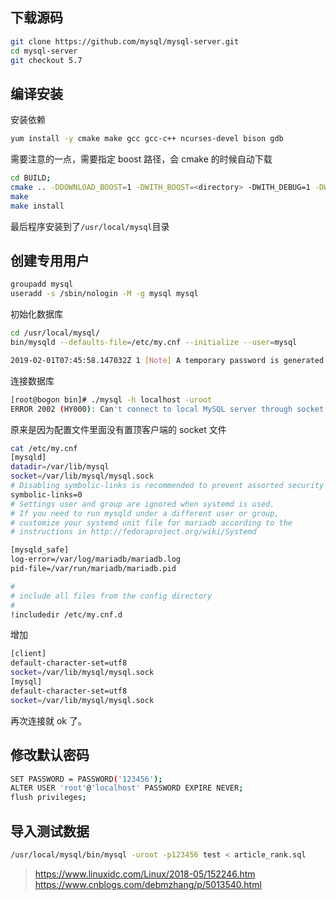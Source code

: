 ## 下载源码
```bash
git clone https://github.com/mysql/mysql-server.git
cd mysql-server
git checkout 5.7
```

## 编译安装

安装依赖
```bash
yum install -y cmake make gcc gcc-c++ ncurses-devel bison gdb
```
需要注意的一点，需要指定 boost 路径，会 cmake 的时候自动下载
```bash
cd BUILD; 
cmake .. -DDOWNLOAD_BOOST=1 -DWITH_BOOST=<directory> -DWITH_DEBUG=1 -DWITH_UNIT_TESTS=off
make 
make install
```

最后程序安装到了`/usr/local/mysql`目录

## 创建专用用户
```bash
groupadd mysql
useradd -s /sbin/nologin -M -g mysql mysql
```


初始化数据库
```bash
cd /usr/local/mysql/
bin/mysqld --defaults-file=/etc/my.cnf --initialize --user=mysql

2019-02-01T07:45:58.147032Z 1 [Note] A temporary password is generated for root@localhost: jss<swtX.8og
```
连接数据库
```bash
[root@bogon bin]# ./mysql -h localhost -uroot
ERROR 2002 (HY000): Can't connect to local MySQL server through socket '/tmp/mysql.sock' (2)
```
原来是因为配置文件里面没有置顶客户端的 socket 文件
```bash
cat /etc/my.cnf
[mysqld]
datadir=/var/lib/mysql
socket=/var/lib/mysql/mysql.sock
# Disabling symbolic-links is recommended to prevent assorted security risks
symbolic-links=0
# Settings user and group are ignored when systemd is used.
# If you need to run mysqld under a different user or group,
# customize your systemd unit file for mariadb according to the
# instructions in http://fedoraproject.org/wiki/Systemd

[mysqld_safe]
log-error=/var/log/mariadb/mariadb.log
pid-file=/var/run/mariadb/mariadb.pid

#
# include all files from the config directory
#
!includedir /etc/my.cnf.d
```
增加
```bash
[client]
default-character-set=utf8
socket=/var/lib/mysql/mysql.sock
[mysql]
default-character-set=utf8
socket=/var/lib/mysql/mysql.sock
```
再次连接就 ok 了。

## 修改默认密码
```bash
SET PASSWORD = PASSWORD('123456');
ALTER USER 'root'@'localhost' PASSWORD EXPIRE NEVER;
flush privileges;
```

## 导入测试数据
```bash
/usr/local/mysql/bin/mysql -uroot -p123456 test < article_rank.sql
```

> https://www.linuxidc.com/Linux/2018-05/152246.htm
> https://www.cnblogs.com/debmzhang/p/5013540.html

